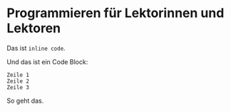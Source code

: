 # Programmieren für Lektorinnen und Lektoren 
Das ist `inline code`. 

Und das ist ein Code Block:
```
Zeile 1
Zeile 2
Zeile 3
```

So geht das.
